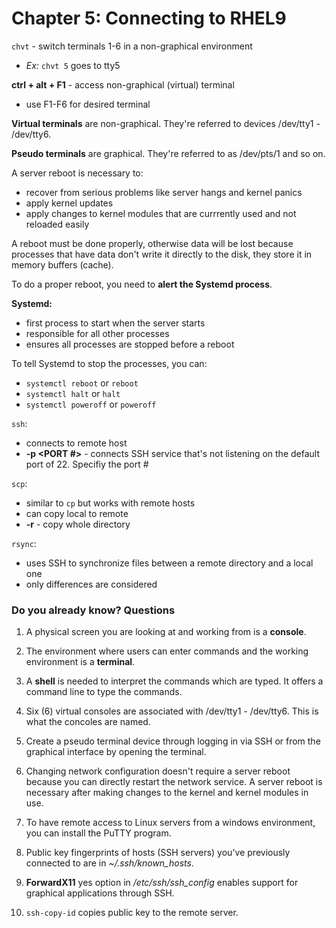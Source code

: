 # Chapter 5: Connecting to RHEL9

`chvt` - switch terminals 1-6 in a non-graphical environment
  - *Ex:* `chvt 5` goes to tty5

**ctrl + alt + F1** - access non-graphical (virtual) terminal
  - use F1-F6 for desired terminal

**Virtual terminals** are non-graphical. They're referred to devices /dev/tty1 - /dev/tty6.

**Pseudo terminals** are graphical. They're referred to as /dev/pts/1 and so on.

A server reboot is necessary to:
  - recover from serious problems like server hangs and kernel panics
  - apply kernel updates
  - apply changes to kernel modules that are currrently used and not reloaded easily

A reboot must be done properly, otherwise data will be lost because processes that have data don't write it directly to the disk, they store it in memory buffers (cache).

To do a proper reboot, you need to **alert the Systemd process**.

**Systemd:** 
- first process to start when the server starts
- responsible for all other processes
- ensures all processes are stopped before a reboot

To tell Systemd to stop the processes, you can:
- `systemctl reboot` or `reboot`
- `systemctl halt` or `halt`
- `systemctl poweroff` or `poweroff`

`ssh`:
- connects to remote host
- **-p <PORT #>** - connects SSH service that's not listening on the default port of 22. Specifiy the port #

`scp`:
- similar to `cp` but works with remote hosts
- can copy local to remote
- **-r** - copy whole directory

`rsync`:
- uses SSH to synchronize files between a remote directory and a local one
- only differences are considered



### Do you already know? Questions

1. A physical screen you are looking at and working from is a **console**.

2. The environment where users can enter commands and the working environment is a **terminal**.

3. A **shell** is needed to interpret the commands which are typed. It offers a command line to type the commands.

4. Six (6) virtual consoles are associated with /dev/tty1 - /dev/tty6. This is what the concoles are named.

5. Create a pseudo terminal device through logging in via SSH or from the graphical interface by opening the terminal.

6. Changing network configuration doesn't require a server reboot because you can directly restart the network service. A server reboot is necessary after making changes to the kernel and kernel modules in use.

7. To have remote access to Linux servers from a windows environment, you can install the PuTTY program.

8. Public key fingerprints of hosts (SSH servers) you've previously connected to are in *~/.ssh/known_hosts*.

9. **ForwardX11** yes option in */etc/ssh/ssh_config* enables support for graphical applications through SSH.

10. `ssh-copy-id` copies public key to the remote server. 